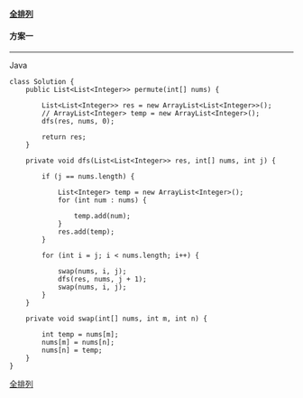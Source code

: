 #### [全排列](https://leetcode-cn.com/problems/permutations/)


#### 方案一
---


Java 
```
class Solution {
    public List<List<Integer>> permute(int[] nums) {

        List<List<Integer>> res = new ArrayList<List<Integer>>();
        // ArrayList<Integer> temp = new ArrayList<Integer>();
        dfs(res, nums, 0);

        return res;
    }

    private void dfs(List<List<Integer>> res, int[] nums, int j) {

        if (j == nums.length) {
            
            List<Integer> temp = new ArrayList<Integer>();
            for (int num : nums) {
                
                temp.add(num);
            }
            res.add(temp);
        }

        for (int i = j; i < nums.length; i++) {

            swap(nums, i, j);
            dfs(res, nums, j + 1);
            swap(nums, i, j);
        }
    }

    private void swap(int[] nums, int m, int n) {

        int temp = nums[m];
        nums[m] = nums[n];
        nums[n] = temp;
    }
}
```
[全排列](https://blog.csdn.net/morewindows/article/details/7370155)
